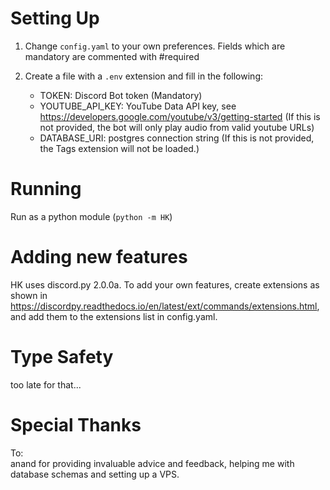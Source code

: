 # Setting Up

1. Change `config.yaml` to your own preferences. Fields which are mandatory are commented with #required

2. Create a file with a `.env` extension and fill in the following:
    - TOKEN: Discord Bot token (Mandatory)
    - YOUTUBE_API_KEY: YouTube Data API key, see https://developers.google.com/youtube/v3/getting-started (If this is not provided, the bot will only play audio from valid youtube URLs)
    - DATABASE_URI: postgres connection string (If this is not provided, the Tags extension will not be loaded.)

# Running

Run as a python module (`python -m HK`)

# Adding new features

HK uses discord.py 2.0.0a.
To add your own features, create extensions as shown in https://discordpy.readthedocs.io/en/latest/ext/commands/extensions.html, and add them to the extensions list in config.yaml.

# Type Safety

too late for that...

# Special Thanks
To: <br>
anand for providing invaluable advice and feedback, helping me with database schemas and setting up a VPS.

